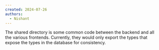 ```yaml
---
created: 2024-07-26
authors:
  - Nishant
---
```

The shared directory is some common code between the backend and all the various frontends. Currently, they would only export the types that expose the types in the database for consistency.